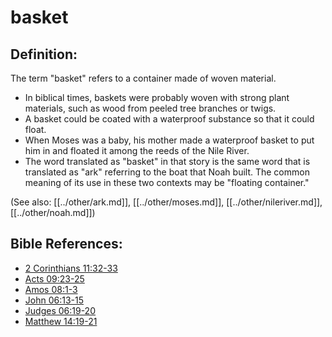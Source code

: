 # basket #

## Definition: ##

The term  "basket" refers to a container made of woven material.

* In biblical times, baskets were probably woven with strong plant materials, such as wood from peeled tree branches or twigs.
* A basket could be coated with a waterproof substance so that it could float.
* When Moses was a baby, his mother made a waterproof basket to put him in and floated it among the reeds of the Nile River.
* The word translated as "basket" in that story is the same word that is translated as "ark" referring to the boat that Noah built. The common meaning of its use in these two contexts may be "floating container."

(See also: [[../other/ark.md]], [[../other/moses.md]], [[../other/nileriver.md]], [[../other/noah.md]])

## Bible References: ##

* [2 Corinthians 11:32-33](en/tn/2co/help/11/32)
* [Acts 09:23-25](en/tn/act/help/09/23)
* [Amos 08:1-3](en/tn/amo/help/08/01)
* [John 06:13-15](en/tn/jhn/help/06/13)
* [Judges 06:19-20](en/tn/jdg/help/06/19)
* [Matthew 14:19-21](en/tn/mat/help/14/19)